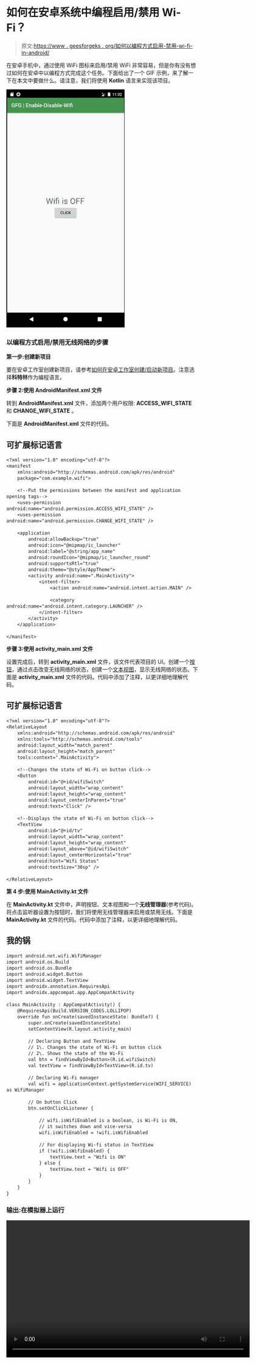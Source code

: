 # 如何在安卓系统中编程启用/禁用 Wi-Fi？

> 原文:[https://www . geesforgeks . org/如何以编程方式启用-禁用-wi-fi-in-android/](https://www.geeksforgeeks.org/how-to-programmatically-enable-disable-wi-fi-in-android/)

在安卓手机中，通过使用 WiFi 图标来启用/禁用 WiFi 非常容易，但是你有没有想过如何在安卓中以编程方式完成这个任务。下面给出了一个 GIF 示例，来了解一下在本文中要做什么。请注意，我们将使用 **Kotlin** 语言来实现该项目。

![Sample WiFi](img/fe9a0020dad4115356d0c444bb1ae309.png)

### 以编程方式启用/禁用无线网络的步骤

**第一步:创建新项目**

要在安卓工作室创建新项目，请参考[如何在安卓工作室创建/启动新项目](https://www.geeksforgeeks.org/android-how-to-create-start-a-new-project-in-android-studio/)。注意选择**科特林**作为编程语言。

**步骤 2:使用 AndroidManifest.xml 文件**

转到 **AndroidManifest.xml** 文件，添加两个用户权限: **ACCESS_WIFI_STATE** 和 **CHANGE_WIFI_STATE** 。

下面是 **AndroidManifest.xml** 文件的代码。

## 可扩展标记语言

```
<?xml version="1.0" encoding="utf-8"?>
<manifest 
    xmlns:android="http://schemas.android.com/apk/res/android"
    package="com.example.wifi">

    <!--Put the permissions between the manifest and application opening tags-->
    <uses-permission android:name="android.permission.ACCESS_WIFI_STATE" />
    <uses-permission android:name="android.permission.CHANGE_WIFI_STATE" />

    <application
        android:allowBackup="true"
        android:icon="@mipmap/ic_launcher"
        android:label="@string/app_name"
        android:roundIcon="@mipmap/ic_launcher_round"
        android:supportsRtl="true"
        android:theme="@style/AppTheme">
        <activity android:name=".MainActivity">
            <intent-filter>
                <action android:name="android.intent.action.MAIN" />

                <category android:name="android.intent.category.LAUNCHER" />
            </intent-filter>
        </activity>
    </application>

</manifest>
```

**步骤 3:使用 activity_main.xml 文件**

设置完成后，转到 **activity_main.xml** 文件，该文件代表项目的 UI。创建一个[按钮](https://www.geeksforgeeks.org/button-in-kotlin/)，通过点击改变无线网络的状态，创建一个[文本视图](https://www.geeksforgeeks.org/textview-in-kotlin/)，显示无线网络的状态。下面是 **activity_main.xml** 文件的代码。代码中添加了注释，以更详细地理解代码。

## 可扩展标记语言

```
<?xml version="1.0" encoding="utf-8"?>
<RelativeLayout 
    xmlns:android="http://schemas.android.com/apk/res/android"
    xmlns:tools="http://schemas.android.com/tools"
    android:layout_width="match_parent"
    android:layout_height="match_parent"
    tools:context=".MainActivity">

    <!--Changes the state of Wi-Fi on button click-->
    <Button
        android:id="@+id/wifiSwitch"
        android:layout_width="wrap_content"
        android:layout_height="wrap_content"
        android:layout_centerInParent="true"
        android:text="Click" />

    <!--Displays the state of Wi-Fi on button click-->
    <TextView
        android:id="@+id/tv"
        android:layout_width="wrap_content"
        android:layout_height="wrap_content"
        android:layout_above="@id/wifiSwitch"
        android:layout_centerHorizontal="true"
        android:hint="Wifi Status"
        android:textSize="30sp" />

</RelativeLayout>
```

**第 4 步:使用 MainActivity.kt 文件**

在 **MainActivity.kt** 文件中，声明按钮、文本视图和一个**无线管理器**(参考代码)。将点击监听器设置为按钮时，我们将使用无线管理器来启用或禁用无线。下面是 **MainActivity.kt** 文件的代码。代码中添加了注释，以更详细地理解代码。

## 我的锅

```
import android.net.wifi.WifiManager
import android.os.Build
import android.os.Bundle
import android.widget.Button
import android.widget.TextView
import androidx.annotation.RequiresApi
import androidx.appcompat.app.AppCompatActivity

class MainActivity : AppCompatActivity() {
    @RequiresApi(Build.VERSION_CODES.LOLLIPOP)
    override fun onCreate(savedInstanceState: Bundle?) {
        super.onCreate(savedInstanceState)
        setContentView(R.layout.activity_main)

        // Declaring Button and TextView
        // 1\. Changes the state of Wi-Fi on button click
        // 2\. Shows the state of the Wi-Fi
        val btn = findViewById<Button>(R.id.wifiSwitch)
        val textView = findViewById<TextView>(R.id.tv)

        // Declaring Wi-Fi manager
        val wifi = applicationContext.getSystemService(WIFI_SERVICE) as WifiManager

        // On button Click
        btn.setOnClickListener {

            // wifi.isWifiEnabled is a boolean, is Wi-Fi is ON, 
            // it switches down and vice-versa
            wifi.isWifiEnabled = !wifi.isWifiEnabled

            // For displaying Wi-fi status in TextView
            if (!wifi.isWifiEnabled) {
                textView.text = "Wifi is ON"
            } else {
                textView.text = "Wifi is OFF"
            }
        }
    }
}
```

### 输出:在模拟器上运行

<video class="wp-video-shortcode" id="video-494555-1" width="640" height="360" preload="metadata" controls=""><source type="video/mp4" src="https://media.geeksforgeeks.org/wp-content/uploads/20201001100044/Screen-Recording-2020-09-17-at-23.32.42.mp4?_=1">[https://media.geeksforgeeks.org/wp-content/uploads/20201001100044/Screen-Recording-2020-09-17-at-23.32.42.mp4](https://media.geeksforgeeks.org/wp-content/uploads/20201001100044/Screen-Recording-2020-09-17-at-23.32.42.mp4)</video>